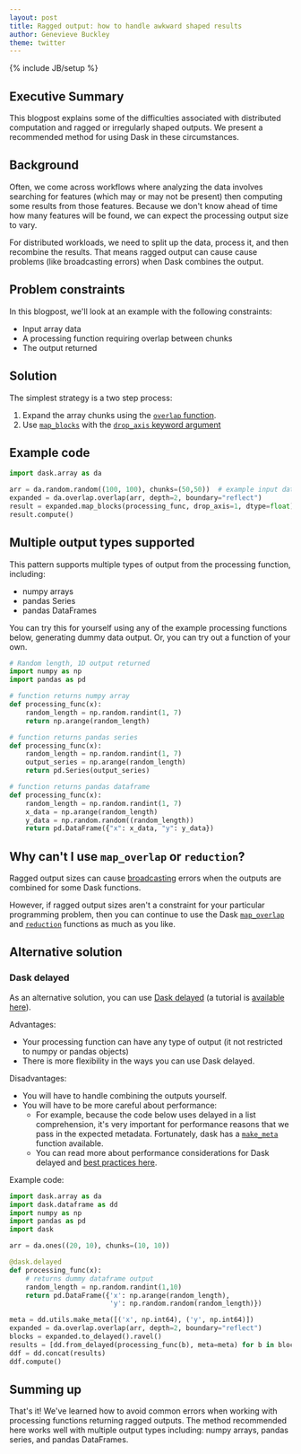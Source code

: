 ```yaml
---
layout: post
title: Ragged output: how to handle awkward shaped results
author: Genevieve Buckley
theme: twitter
---
```

{% include JB/setup %}

## Executive Summary

This blogpost explains some of the difficulties associated with distributed computation and ragged or irregularly shaped outputs. We present a recommended method for using Dask in these circumstances.

## Background

Often, we come across workflows where analyzing the data involves searching for features (which may or may not be present) then computing some results from those features.
Because we don't know ahead of time how many features will be found, we can expect the processing output size to vary.

For distributed workloads, we need to split up the data, process it, and then recombine the results. That means ragged output can cause cause problems (like broadcasting errors) when Dask combines the output.

## Problem constraints

In this blogpost, we'll look at an example with the following constraints:

* Input array data
* A processing function requiring overlap between chunks
* The output returned 

## Solution

The simplest strategy is a two step process:
1. Expand the array chunks using the [`overlap` function](https://docs.dask.org/en/latest/array-api.html?#dask.array.overlap.overlap).
2. Use [`map_blocks`](https://docs.dask.org/en/latest/array-api.html#dask.array.map_blocks) with the [`drop_axis` keyword argument](https://docs.dask.org/en/latest/array-api.html#dask.array.map_blocks)

## Example code
```python
import dask.array as da

arr = da.random.random((100, 100), chunks=(50,50))  # example input data
expanded = da.overlap.overlap(arr, depth=2, boundary="reflect")
result = expanded.map_blocks(processing_func, drop_axis=1, dtype=float)
result.compute()
```

## Multiple output types supported

This pattern supports multiple types of output from the processing function, including:
* numpy arrays
* pandas Series
* pandas DataFrames

You can try this for yourself using any of the example processing functions below, generating dummy data output. Or, you can try out a function of your own.

```python
# Random length, 1D output returned
import numpy as np
import pandas as pd

# function returns numpy array
def processing_func(x):
    random_length = np.random.randint(1, 7)
    return np.arange(random_length)

# function returns pandas series
def processing_func(x):
    random_length = np.random.randint(1, 7)
    output_series = np.arange(random_length)
    return pd.Series(output_series)

# function returns pandas dataframe
def processing_func(x):
    random_length = np.random.randint(1, 7)
    x_data = np.arange(random_length)
    y_data = np.random.random((random_length))
    return pd.DataFrame({"x": x_data, "y": y_data})
```

## Why can't I use `map_overlap` or `reduction`?

Ragged output sizes can cause [broadcasting](https://numpy.org/doc/stable/user/basics.broadcasting.html) errors when the outputs are combined for some Dask functions.

However, if ragged output sizes aren't a constraint for your particular programming problem, then you can continue to use the Dask [`map_overlap`](https://docs.dask.org/en/latest/array-api.html?#dask.array.overlap.map_overlap) and [`reduction`](https://docs.dask.org/en/latest/array-api.html?#dask.array.reduction) functions as much as you like.

## Alternative solution
### Dask delayed

As an alternative solution, you can use [Dask delayed](https://docs.dask.org/en/latest/delayed.html) (a tutorial is [available here](https://tutorial.dask.org/01_dask.delayed.html)).

Advantages:

* Your processing function can have any type of output (it not restricted to numpy or pandas objects)
* There is more flexibility in the ways you can use Dask delayed.

Disadvantages:

* You will have to handle combining the outputs yourself.
* You will have to be more careful about performance:
    * For example, because the code below uses delayed in a list comprehension, it's very important for performance reasons that we pass in the expected metadata. Fortunately, dask has a [`make_meta`](https://docs.dask.org/en/latest/dataframe-api.html#dask.dataframe.utils.make_meta) function available.
    * You can read more about performance considerations for Dask delayed and [best practices here](https://docs.dask.org/en/latest/delayed-best-practices.html).

Example code:

```python
import dask.array as da
import dask.dataframe as dd
import numpy as np
import pandas as pd
import dask

arr = da.ones((20, 10), chunks=(10, 10))

@dask.delayed
def processing_func(x):
    # returns dummy dataframe output
    random_length = np.random.randint(1,10)
    return pd.DataFrame({'x': np.arange(random_length),
                         'y': np.random.random(random_length)})

meta = dd.utils.make_meta([('x', np.int64), ('y', np.int64)])
expanded = da.overlap.overlap(arr, depth=2, boundary="reflect")
blocks = expanded.to_delayed().ravel()
results = [dd.from_delayed(processing_func(b), meta=meta) for b in blocks]
ddf = dd.concat(results)
ddf.compute()
```

## Summing up

That's it! We've learned how to avoid common errors when working with processing functions returning ragged outputs. The method recommended here works well with multiple output types including: numpy arrays, pandas series, and pandas DataFrames.
